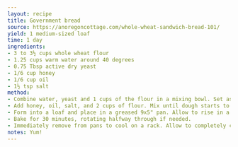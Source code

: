 ```yaml
---
layout: recipe
title: Government bread
source: https://anoregoncottage.com/whole-wheat-sandwich-bread-101/
yield: 1 medium-sized loaf
time: 1 day
ingredients:
- 3 to 3½ cups whole wheat flour
- 1.25 cups warm water around 40 degrees
- 0.75 Tbsp active dry yeast
- 1/6 cup honey
- 1/6 cup oil
- 1½ tsp salt
method:
- Combine water, yeast and 1 cups of the flour in a mixing bowl. Set aside to sponge for 15-20 minutes, until risen and bubbly (warmer weather takes 15 min, cooler temps usually needs 20).
- Add honey, oil, salt, and 2 cups of flour. Mix until dough starts to clean the sides of the bowl. Change to dough hook (or turn out to knead by hand), and knead 6 to 7 minutes (10 by hand). Add only a few tablespoons of flour at a time if dough sticks to sides, being careful not to add too much.
- Form into a loaf and place in a greased 9x5" pan. Allow to rise in a warm place for about 60 minutes, until 1/2 to 1-inch above pans (you may need 15-30 minutes longer if your kitchen is cold, but don't over rise or the loaf will fall when baked). Preheat the oven to 180 degrees ten minutes before rising time is done.
- Bake for 30 minutes, rotating halfway through if needed.
- Immediately remove from pans to cool on a rack. Allow to completely cool before slicing.
notes: Yum!
---
```

